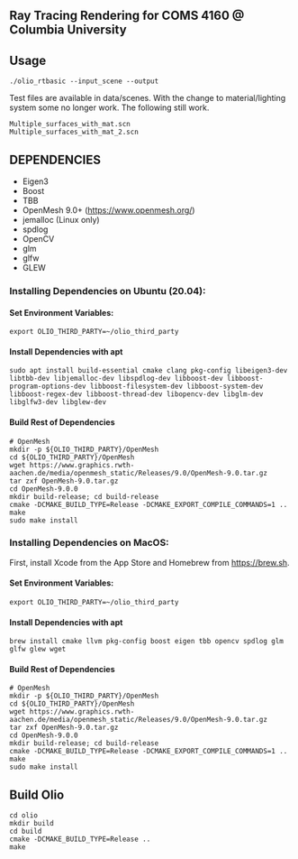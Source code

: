 ## Ray Tracing Rendering for COMS 4160 @ Columbia University

## Usage
```
./olio_rtbasic --input_scene --output
```
Test files are available in data/scenes. With the change to material/lighting system some no longer work. The following still work.
```
Multiple_surfaces_with_mat.scn
Multiple_surfaces_with_mat_2.scn
```

## DEPENDENCIES

* Eigen3
* Boost
* TBB
* OpenMesh 9.0+ (https://www.openmesh.org/)
* jemalloc (Linux only)
* spdlog
* OpenCV
* glm
* glfw
* GLEW

### Installing Dependencies on Ubuntu (20.04):
#### Set Environment Variables:
```
export OLIO_THIRD_PARTY=~/olio_third_party
```

#### Install Dependencies with apt
```
sudo apt install build-essential cmake clang pkg-config libeigen3-dev libtbb-dev libjemalloc-dev libspdlog-dev libboost-dev libboost-program-options-dev libboost-filesystem-dev libboost-system-dev libboost-regex-dev libboost-thread-dev libopencv-dev libglm-dev libglfw3-dev libglew-dev
```

#### Build Rest of Dependencies
```
# OpenMesh
mkdir -p ${OLIO_THIRD_PARTY}/OpenMesh
cd ${OLIO_THIRD_PARTY}/OpenMesh
wget https://www.graphics.rwth-aachen.de/media/openmesh_static/Releases/9.0/OpenMesh-9.0.tar.gz
tar zxf OpenMesh-9.0.tar.gz
cd OpenMesh-9.0.0
mkdir build-release; cd build-release
cmake -DCMAKE_BUILD_TYPE=Release -DCMAKE_EXPORT_COMPILE_COMMANDS=1 ..
make
sudo make install
```


### Installing Dependencies on MacOS:
First, install Xcode from the App Store and Homebrew from https://brew.sh.

#### Set Environment Variables:
```
export OLIO_THIRD_PARTY=~/olio_third_party
```

#### Install Dependencies with apt
```
brew install cmake llvm pkg-config boost eigen tbb opencv spdlog glm glfw glew wget
```

#### Build Rest of Dependencies
```
# OpenMesh
mkdir -p ${OLIO_THIRD_PARTY}/OpenMesh
cd ${OLIO_THIRD_PARTY}/OpenMesh
wget https://www.graphics.rwth-aachen.de/media/openmesh_static/Releases/9.0/OpenMesh-9.0.tar.gz
tar zxf OpenMesh-9.0.tar.gz
cd OpenMesh-9.0.0
mkdir build-release; cd build-release
cmake -DCMAKE_BUILD_TYPE=Release -DCMAKE_EXPORT_COMPILE_COMMANDS=1 ..
make
sudo make install
```

## Build Olio
```
cd olio
mkdir build
cd build
cmake -DCMAKE_BUILD_TYPE=Release ..
make
```
